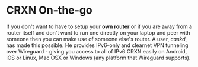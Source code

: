 CRXN On-the-go
==============

If you don't want to have to setup your **own router** or if you are away from a router itself and don't want to run one directly on your laptop and peer with someone then you can make use of someone else's router. A user, _caskd_, has made this possible. He provides IPv6-only and clearnet VPN tunneling over Wireguard - giving you access to all of IPv6 CRXN easily on Android, iOS or Linux, Mac OSX or Windows (any platform that Wireguard supports).
